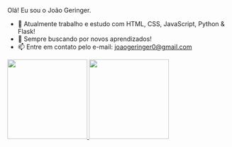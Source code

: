 Olá! Eu sou o João Geringer.


- 🔭 Atualmente trabalho e estudo com HTML, CSS, JavaScript, Python & Flask!
- 💬 Sempre buscando por novos aprendizados!
- 📫 Entre em contato pelo e-mail: joaogeringer0@gmail.com


<div align="left">
  <a href="https://github.com/joaogeringer">
  <img height="180em" src="https://github-readme-stats.vercel.app/api?username=joaogeringer&show_icons=true&theme=dracula&include_all_commits=true&count_private=true"/>
  <img height="180em" src="https://github-readme-stats.vercel.app/api/top-langs/?username=joaogeringer&layout=compact&langs_count=7&theme=dracula%22"/>
</div>
  
  


